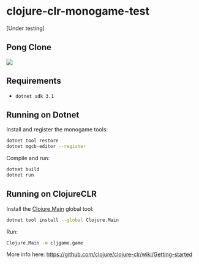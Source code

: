 # clojure-clr-monogame-test
[Under testing]

## Pong Clone

![](pong-480.gif)

## Requirements

- `dotnet sdk 3.1`

## Running on Dotnet
Install and register the monogame tools:
```bash
dotnet tool restore
dotnet mgcb-editor --register
```

Compile and run:
```bash
dotnet build
dotnet run
```

## Running on ClojureCLR

Install the [Clojure.Main](https://www.nuget.org/packages/Clojure.Main) global tool:
```bash
dotnet tool install --global Clojure.Main
```
Run:
```bash
Clojure.Main -m cljgame.game
```

More info here:
https://github.com/clojure/clojure-clr/wiki/Getting-started
